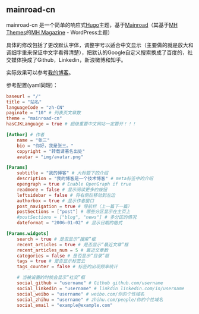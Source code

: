 ## mainroad-cn

mainroad-cn 是一个简单的响应式[Hugo](https://gohugo.io)主题，基于[Mainroad](https://github.com/Vimux/Mainroad)（其基于[MH Themes](https://www.mhthemes.com/)的[MH Magazine](https://wordpress.org/themes/mh-magazine-lite/) - WordPress主题）

具体的修改包括了更改默认字体，调整字号以适合中文显示（主要做的就是放大和调细字重来保证中文字看得清楚），把默认的Google自定义搜索换成了百度的，社交媒体换成了Github，Linkedin，新浪微博和知乎。

实际效果可以参考[我的博客](https://www.noobear.com)。

参考配置(yaml同理)：

~~~toml
baseurl = "/"
title = "站名"
languageCode = "zh-CN"
paginate = "10" # 列表页文章数
theme = "mainroad-cn"
hasCJKLanguage = true # 超级重要中文网站一定要开！！！

[Author] # 作者
    name = "张三"
    bio = "你好，我是张三。"
	copyright = "转载请著名出处"
    avatar = "img/avatar.png"

[Params]
    subtitle = "我的博客" # 大标题下的介绍
    description = "我的博客是一个技术博客" # meta标签中的介绍
    opengraph = true # Enable OpenGraph if true
    readmore = false # 显示阅读更多的按钮
    leftsidebar = false # 将右侧栏移动到左边
    authorbox = true # 显示作者窗口
    post_navigation = true # 导航栏（上一篇下一篇）
    postSections = ["post"] # 哪些分区显示在主页上
    #postSections = ["blog", "news"] # 多分区的情况
    dateformat = "2006-01-02" # 显示日期的格式

[Params.widgets]
    search = true # 是否显示“搜索”框
    recent_articles = true # 是否显示“最近文章”框
    recent_articles_num = 5 # 最近文章数
    categories = false # 是否显示“目录”框
    tags = true # 是否显示标签云
    tags_counter = false # 标签的出现频率统计

    # 当被设置的时候会显示“社交”框
	social_github = "username" # Github github.com/username
    social_linkedin = "username" # linkdin linkedin.com/in/username
    social_weibo = "username" # weibo.com/你的个性域名
    social_zhihu = "username" # zhihu.com/people/你的个性域名
    social_email = "example@example.com"

~~~
